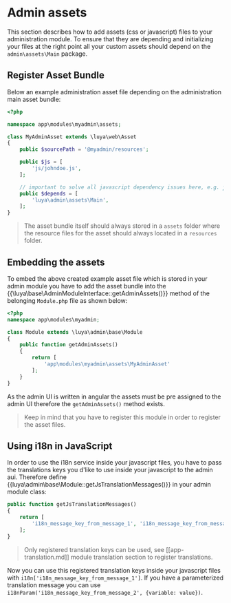 # Admin assets

This section describes how to add assets (css or javascript) files to your administration module. To ensure that they are depending and initializing your files at the right point all your custom assets should depend on the `admin\assets\Main` package.

## Register Asset Bundle

Below an example administration asset file depending on the administration main asset bundle:

```php
<?php

namespace app\modules\myadmin\assets;

class MyAdminAsset extends \luya\web\Asset
{
    public $sourcePath = '@myadmin/resources';

    public $js = [
        'js/johndoe.js',
    ];

    // important to solve all javascript dependency issues here, e.g. jquery, bower, angular, ...
    public $depends = [
        'luya\admin\assets\Main',
    ];
}
```

> The asset bundle itself should always stored in a `assets` folder where the resource files for the asset should always located in a `resources` folder.

## Embedding the assets

To embed the above created example asset file which is stored in your admin module you have to add the asset bundle into the {{\luya\base\AdminModuleInterface::getAdminAssets()}} method of the belonging `Module.php` file as shown below:

```php
<?php
namespace app\modules\myadmin;

class Module extends \luya\admin\base\Module
{
    public function getAdminAssets()
    {
        return [
            'app\modules\myadmin\assets\MyAdminAsset'
        ];
    }
}
```

As the admin UI is written in angular the assets must be pre assigned to the admin UI therefore the `getAdminAssets()` method exists.

> Keep in mind that you have to register this module in order to register the asset files.

## Using i18n in JavaScript

In order to use the i18n service inside your javascript files, you have to pass the translations keys you d'like to use inside your javascript to the admin aui. Therefore define {{luya\admin\base\Module::getJsTranslationMessages()}} in your admin module class:

```php
public function getJsTranslationMessages()
{
    return [
        'i18n_message_key_from_message_1', 'i18n_message_key_from_message_2', // ...
    ];
}
```

> Only registered translation keys can be used, see [[app-translation.md]] module translation section to register translations.

Now you can use this registered translation keys inside your javascript files with `i18n['i18n_message_key_from_message_1']`. If you have a parameterized translation message you can use `i18nParam('i18n_message_key_from_message_2', {variable: value})`.
